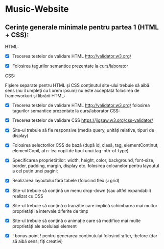 # Music-Website

## Cerințe generale minimale pentru partea 1 (HTML + CSS):
HTML:

- [x] Trecerea testelor de validare HTML http://validator.w3.org/

- [x] Folosirea tagurilor semantice prezentate la curs/laborator

CSS:

Fișiere separate pentru HTML și CSS
conținutul site-ului trebuie să aibă sens (nu îl umpleți cu Lorem ipsum)
nu este acceptată folosirea de frameworkuri și librării
HTML:

- [x] Trecerea testelor de validare HTML http://validator.w3.org/
folosirea tagurilor semantice prezentate la curs/laborator
CSS:

- [x] Trecerea testelor de validare CSS https://jigsaw.w3.org/css-validator/

- [x] Site-ul trebuie să fie responsive (media query, unități relative, tipuri de display)

- [x] Folosirea selectorilor CSS de bază (după id, clasă, tag, elementContinut, elementCopil, al n-lea copil de tipul unui tag :nth-of-type)

- [x] Specificarea proprietăților: width, height, color, background, font-size, border, padding, margin, display etc.
folosirea coloanelor pentru layoutul a cel puțin unei pagini; 

- [x] Realizarea layoutului fără tabele (folosind flex și grid)

- [x] Site-ul trebuie să conțină un menu drop-down (sau altfel expandabil) realizat cu CSS

- [x] Site-ul trebuie să conțină o tranziție care implică schimbarea mai multor proprietăți la intervale diferite de timp

- [x] Site-ul trebuie să conțină o animație care să modifice mai multe proprietăți ale aceluiași element

- [x] ! bonus point ! pentru generarea conținutului folosind :after, :before (dar să aibă sens; fiți creativi)
